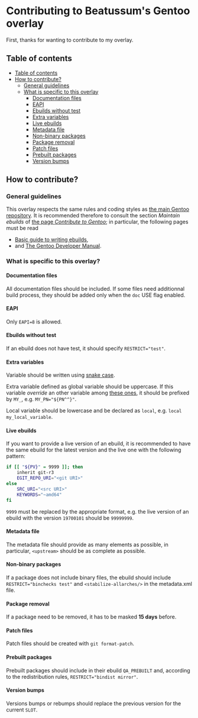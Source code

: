 # Contributing to Beatussum's Gentoo overlay

First, thanks for wanting to contribute to my overlay.

## Table of contents

- [Table of contents](#table-of-contents)
- [How to contribute?](#how-to-contribute)
    - [General guidelines](#general-guidelines)
    - [What is specific to this overlay](#what-is-specific-to-this-overlay)
        - [Documentation files](#documentation-files)
        - [EAPI](#eapi)
        - [Ebuilds without test](#ebuilds-without-test)
        - [Extra variables](#extra-variables)
        - [Live ebuilds](#live-ebuilds)
        - [Metadata file](#metadata-file)
        - [Non-binary packages](#non-binary-packages)
        - [Package removal](#package-removal)
        - [Patch files](#patch-files)
        - [Prebuilt packages](#prebuilt-packages)
        - [Version bumps](#version-bumps)

## How to contribute?

### General guidelines

This overlay respects the same rules and coding styles as [the main Gentoo repository](https://github.com/gentoo/gentoo/).
It is recommended therefore to consult the section _Maintain ebuilds_ of [the page _Contribute to Gentoo_](https://www.gentoo.org/get-involved/contribute/); in particular, the following pages must be read

- [Basic guide to writing ebuilds](https://wiki.gentoo.org/wiki/Basic_guide_to_write_Gentoo_Ebuilds),
- and [The Gentoo Developer Manual](https://devmanual.gentoo.org/).

### What is specific to this overlay?

#### Documentation files

All documentation files should be included.
If some files need additionnal build process, they should be added only when the `doc` USE flag enabled.

#### EAPI

Only `EAPI=8` is allowed.

#### Ebuilds without test

If an ebuild does not have test, it should specify `RESTRICT="test"`.

#### Extra variables

Variable should be written using [snake case](https://en.wikipedia.org/wiki/Snake_case).

Extra variable defined as global variable should be uppercase.
If this variable _override_ an other variable among [these ones](https://devmanual.gentoo.org/ebuild-writing/variables/), it should be prefixed by `MY_`, e.g. `MY_PN="${PN^^}"`.

Local variable should be lowercase and be declared as `local`, e.g. `local my_local_variable`.

#### Live ebuilds

If you want to provide a live version of an ebuild, it is recommended to have the same ebuild for the latest version and the live one with the following pattern:

```ebuild
if [[ "${PV}" = 9999 ]]; then
    inherit git-r3
    EGIT_REPO_URI="<git URI>"
else
    SRC_URI="<src URI>"
    KEYWORDS="~amd64"
fi
```

`9999` must be replaced by the appropriate format, e.g. the live version of an ebuild with the version `19700101` should be `99999999`.

#### Metadata file

The metadata file should provide as many elements as possible, in particular, `<upstream>` should be as complete as possible.

#### Non-binary packages

If a package does not include binary files, the ebuild should include `RESTRICT="binchecks test"` and `<stabilize-allarches/>` in the metadata.xml file.

#### Package removal

If a package need to be removed, it has to be masked **15 days** before.

#### Patch files

Patch files should be created with `git format-patch`.

#### Prebuilt packages

Prebuilt packages should include in their ebuild `QA_PREBUILT` and, according to the redistribution rules, `RESTRICT="bindist mirror"`.

#### Version bumps

Versions bumps or rebumps should replace the previous version for the current `SLOT`.
